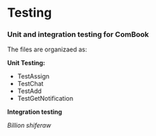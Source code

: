 # Testing

<h3>Unit and integration testing for ComBook</h3>

The files are organizaed as:
<P>
<b>Unit Testing:</b>
<ul>
<li>TestAssign</li>
<li>TestChat</li>
<li>TestAdd</li>
<li>TestGetNotification</li>
</ul>
<b>Integration testing</b>
</p>

<p>
<i>Billion shiferaw</i>
</p>


